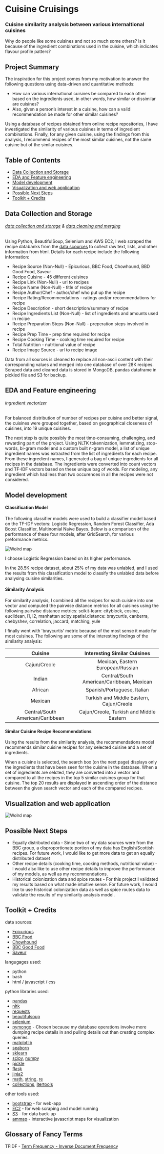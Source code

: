 # Cuisine Cruisings

### Cuisine similarity analysis between various internaltional cuisines

Why do people like some cuisines and not so much some others? Is it because of the ingredient combinations used in the cuisine, which indicates flavour profile patters?

## Project Summary
The inspiration for this project comes from my motivation to answer the following questions using data-driven and quantitative methods:
- How can various international cuisines be compared to each other based on the ingredients used, in other words, how similar or dissimilar are cuisines?
- Also, given a person’s interest in a cuisine, how can a valid recommendation be made for other similar cuisines?

Using a database of recipes obtained from online recipe repositories, I have investigated the similarity of various cuisines in terms of ingredient combinations.  Finally, for any given cuisine, using the findings from this analysis, I recommend recipes of the most similar cuisines, not the same cuisine but of the similar cuisines.

## Table of Contents
* [Data Collection and Storage](https://github.com/prathi019/Cuisine-Cruisings/tree/master#data-collection-and-storage)
* [EDA and Feature engineering](https://github.com/prathi019/Cuisine-Cruisings/blob/master/README.md#eda-and-feature-engineering)
* [Model development](https://github.com/prathi019/Cuisine-Cruisings/blob/master/README.md#model-development)
* [Visualization and web application](https://github.com/prathi019/Cuisine-Cruisings/blob/master/README.md#visualization-and-web-application)
* [Possible Next Steps](https://github.com/prathi019/Cuisine-Cruisings/blob/master/README.md#possible-next-steps)
* [Toolkit + Credits](https://github.com/prathi019/Cuisine-Cruisings/tree/master#toolkit--credits)

## Data Collection and Storage
###### [data collection and storage](https://github.com/prathi019/Cuisine-Cruisings/tree/master/code/web_scrape) & [data cleaning and merging](https://github.com/prathi019/Cuisine-Cruisings/tree/master/code/data_cleaning_and_eda)

Using Python, BeautifulSoup, Selenium and AWS EC2, I web scraped the recipe databanks from the [data scources](https://github.com/prathi019/Cuisine-Cruisings/tree/master#toolkit--credits) to collect raw text, lists, and other information from html.
Details for each recipe include the following information:
*	Recipe Source (Non-Null) - Epicurious, BBC Food, Chowhound, BBD Good Food, Saveur
*	Recipe Cuisine - 45 different cuisines
*	Recipe Link (Non-Null) - url to recipes
*	Recipe Name (Non-Null) - title of recipe
*	Recipe Author/Chef - author/chef who put up the recipe
*	Recipe Rating/Recommendations - ratings and/or recommendations for recipe
*	Recipe Description - short description/summary of recipe
*	Recipe Ingredients List (Non-Null) - list of ingredients and amounts used in recipe
*	Recipe Preparation Steps (Non-Null) - preperation steps involved in recipe
*	Recipe Prep Time - prep time required for recipe
*	Recipe Cooking Time - cooking time required for recipe
*	Total Nutrition - nutrtional value of recipe
* Recipe Image Source - url to recipe image

Data from all sources is cleaned to replace all non-ascii content with their corresponding values and merged into one database of over 28K recipes. Scraped data and cleaned data is stored in MongoDB, pandas dataframe in pickled file and S3 for backup.

## EDA and Feature engineering
###### [ingredient vectorizer]()
For balanced distribution of number of recipes per cuisine and better signal, the cuisines were grouped together, based on geographical closeness of cuisines, into 19 unique cuisines.

The next step is quite possibly the most time-consuming, challenging, and rewarding part of the project. Using NLTK tokennization, lemmatizing, stop-words, bi-gram model and a custom built n-gram model, a list of unique ingredient names was extracted from the list of ingredients for each recipe. From these ingredient names, I generated a bag of unique ingredients for all recipes in the database. The ingredients were converted into count vectors and TF-IDF vectors based on these unique bag of words. For modeling, any ingredient which had less than two occurences in all the recipes were not considered.

## Model development
#### Classification Model
The following classifier models were used to build a classifier model based on the TF-IDF vectors: Logistic Regression, Random Forest Classifier, Ada Boost Classifier, Multinomial Naive Bayes. Below is a comparison of the performance of these four models, after GridSearch, for various preformance metrics.

![Wolrd map](https://github.com/prathi019/Cuisine-Cruisings/blob/master/images/World_map.png)

I choose Logistic Regression based on its higher performance.

In the 28.5K recipe dataset, about 25% of my data was unlabled, and I used the results from this classification model to classify the unlabled data before analysing cuisine similarities.

#### Similarity Analysis
For similarity analysis, I combined all the recipes for each cuisine into one vector and computed the pairwise distance metrics for all cuisines using the following pairwise distance metrics:
scikit-learn: cityblock, cosine, euclidean, l1, l2, manhattan
scipy.spatial.distance:  braycurtis, canberra, chebyshev, correlation, jaccard, matching, yule

I finally went with 'braycurtis' metric because of the most sense it made for most cuisines. The following are some of the interesting findings of the similarity analysis:

| Cuisine | Interesting Similar Cuisines |
| :-----------------------: | :--------------------: |
| Cajun/Creole                     | Mexican, Eastern European/Russian |
| Indian                           | Central/South American/Caribbean, Mexican |
| African                          | Spanish/Portuguese, Italian |
| Mexican                          | Turkish and Middle Eastern, Cajun/Creole |
| Central/South American/Caribbean | Cajun/Creole, Turkish and Middle Eastern |

#### Similar Cuisine Recipe Recommendations
Using the results from the similarity analysis, the recommendations model recommends similar cuisine recipes for any selected cuisine and a set of ingredients.

When a cuisine is selected, the search box (on the next page) displays only the ingredients that have been seen for the cuisine in the database. When a set of ingredients are selcted, they are converted into a vector and compared to all the recipes in the top 5 similar cuisines group for that cuisine. The top 20 results are displayed in ascending order of the distance between the given search vector and each of the compared recipes. 

## Visualization and web application

![Wolrd map](https://github.com/prathi019/Cuisine-Cruisings/blob/master/images/World_map.png)


## Possible Next Steps
* Equally distributed data - Since two of my data sources were from the BBC group, a disproportionate portion of my data has English/Scottish recipes. For future work, I would like to get more data to get an equally distributed dataset
* Other recipe details (cooking time, cooking methods, nutritional value) - I would also like to use other recipe details to improve the performance of my models, as well as my recommendations.
* Historical colonization data and spice routes - For this project I validated my results based on what made intuitive sense. For future work, I would like to use historical colonization data as well as spice routes data to validate the results of my similarity analysis model.

## Toolkit + Credits
data sources:
* [Epicurious](http://www.epicurious.com/recipesmenus)
* [BBC Food](http://www.bbc.co.uk/food/recipes)
* [Chowhound](http://www.chowhound.com/recipes)
* [BBC Good Food](http://www.bbcgoodfood.com/recipes)
* [Saveur](http://www.saveur.com/recipes)

langugages used:
* python
* bash
* html / javascript / css

python libraries used:
* [pandas](http://pandas.pydata.org/pandas-docs/version/0.17.1/index.html)
* [nltk](http://www.nltk.org/)
* [requests](http://docs.python-requests.org/en/latest/)
* [beautifulsoup](http://www.crummy.com/software/BeautifulSoup/)
* [selenium](http://selenium-python.readthedocs.org/)
* [pymongo](https://docs.mongodb.org/getting-started/python/client/) - Chosen because my database operations involve more dumping recipe details in and pulling details out than creating complex queries.
* [matplotlib](http://matplotlib.org/)
* [seaborn](http://stanford.edu/~mwaskom/software/seaborn/)
* [sklearn](http://scikit-learn.org/stable/)
* [scipy](http://www.scipy.org/), [numpy](http://www.scipy.org/)
* [pickle](https://docs.python.org/2/library/pickle.html)
* [flask](http://flask.pocoo.org/)
* [jinja2](http://jinja.pocoo.org/)
* [math](https://docs.python.org/2/library/math.html), [string](https://docs.python.org/2/library/string.html), [re](https://docs.python.org/2/library/re.html)
* [collections](https://docs.python.org/2/library/collections.html), [itertools](https://docs.python.org/2/library/itertools.html)

other tools used:
* [bootstrap](http://getbootstrap.com/) - for web-app
* [EC2](https://aws.amazon.com/ec2/) - for web scraping and model running
* [S3](https://aws.amazon.com/s3/) - for data back-up
* [ammap](https://www.amcharts.com/javascript-maps/) - interactive javascript maps for visualization

## Glossary of Fancy Terms
TFIDF - [Term Frequency - Inverse Document Frequency](http://scikit-learn.org/stable/modules/feature_extraction.html)
